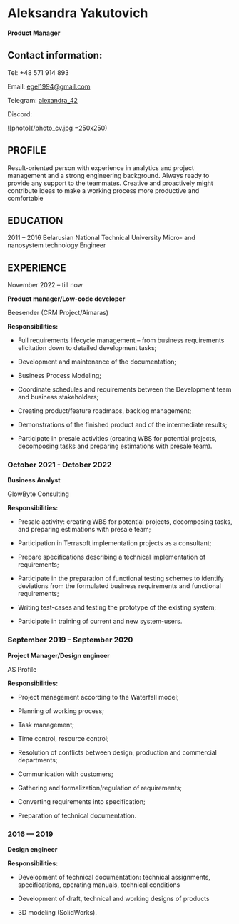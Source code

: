 # Aleksandra Yakutovich
**Product Manager**

## Contact information:

Tel: +48 571 914 893

Email: egel1994@gmail.com

Telegram: [alexandra_42](https://t.me/alexandra_42)

Discord: 

![photo](/photo_cv.jpg =250x250)


## PROFILE

Result-oriented person with experience in analytics and project management and a strong engineering background. Always ready to provide any support to the teammates. Creative and proactively might contribute ideas to make a working process more productive and comfortable

## EDUCATION
2011 – 2016 Belarusian National Technical University
Micro- and nanosystem technology
Engineer

## EXPERIENCE

November 2022 – till now

**Product manager/Low-code developer**

Beesender (CRM Project/Aimaras)

**Responsibilities:**

* Full requirements lifecycle management – from business requirements elicitation down to detailed development tasks;

* Development and maintenance of the documentation;

* Business Process Modeling;

* Coordinate schedules and requirements between the Development team and business stakeholders;

* Creating product/feature roadmaps, backlog management;

* Demonstrations of the finished product and of the intermediate results;

* Participate in presale activities (creating WBS for potential projects, decomposing tasks and preparing estimations with presale team).

### October 2021 - October 2022

**Business Analyst**

GlowByte Consulting

**Responsibilities:**

* Presale activity: creating WBS for potential projects, decomposing tasks, and preparing estimations with presale team;

* Participation in Terrasoft implementation projects as a consultant;

* Prepare specifications describing a technical implementation of requirements;

* Participate in the preparation of functional testing schemes to identify deviations from the formulated business requirements and functional requirements;

* Writing test-cases and testing the prototype of the existing system;

* Participate in training of current and new system-users.

### September 2019 – September 2020

**Project Manager/Design engineer**

AS Profile

**Responsibilities:**

* Project management according to the Waterfall model;

* Planning of working process;

* Task management;

* Time control, resource control;

* Resolution of conflicts between design, production and commercial departments;

* Communication with customers;

* Gathering and formalization/regulation of requirements;

* Converting requirements into specification;

* Preparation of technical documentation.

### 2016 — 2019

**Design engineer**

**Responsibilities:**

* Development of technical documentation: technical assignments, specifications, operating manuals, technical conditions

* Development of draft, technical and working designs of products

* 3D modeling (SolidWorks).